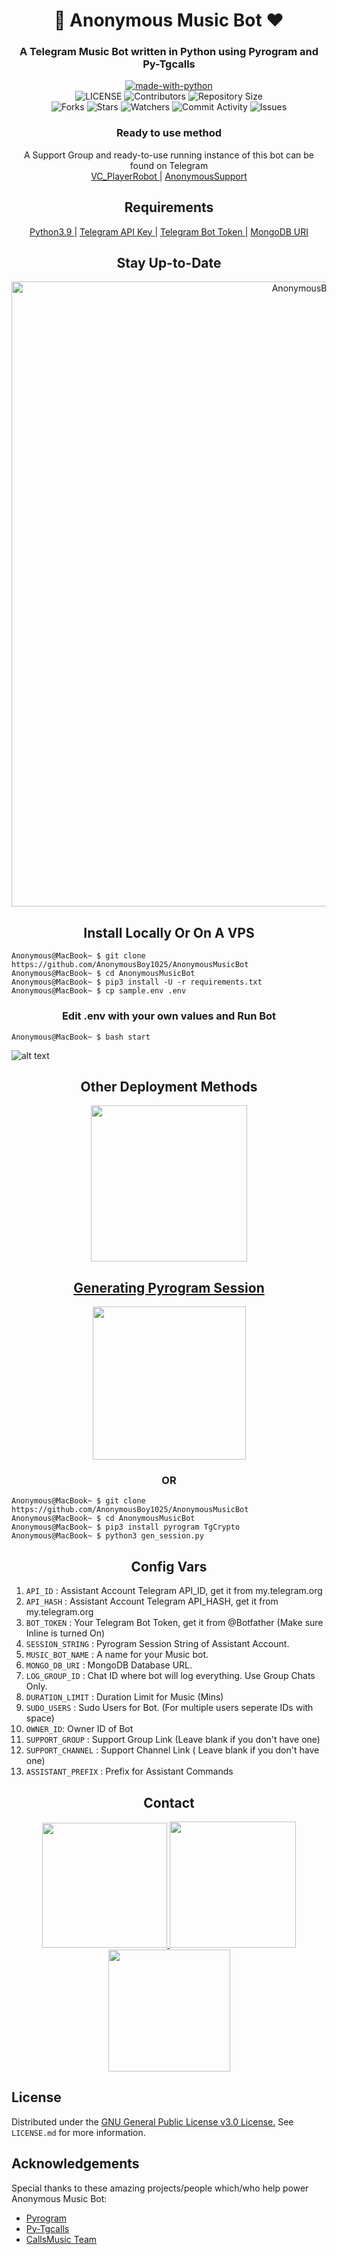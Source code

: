 <h1 align= center><b>🖤 Anonymous Music Bot ❤</b></h1>
<h3 align = center> A Telegram Music Bot written in Python using Pyrogram and Py-Tgcalls </h3>

<p align="center">
<a href="https://python.org"><img src="http://forthebadge.com/images/badges/made-with-python.svg" alt="made-with-python"></a>
<br>
    <img src="https://img.shields.io/github/license/AnonymousBoy1025/AnonymousMusicBot?style=for-the-badge" alt="LICENSE">
    <img src="https://img.shields.io/github/contributors/AnonymousBoy1025/AnonymousMusicBot?style=for-the-badge" alt="Contributors">
    <img src="https://img.shields.io/github/repo-size/AnonymousBoy1025/AnonymousMusicBot?style=for-the-badge" alt="Repository Size"> <br>
    <img src="https://img.shields.io/github/forks/AnonymousBoy1025/AnonymousMusicBot?style=for-the-badge" alt="Forks">
    <img src="https://img.shields.io/github/stars/AnonymousBoy1025/AnonymousMusicBot?style=for-the-badge" alt="Stars">
    <img src="https://img.shields.io/github/watchers/AnonymousBoy1025/AnonymousMusicBot?style=for-the-badge" alt="Watchers">
    <img src="https://img.shields.io/github/commit-activity/w/AnonymousBoy1025/AnonymousMusicBot?style=for-the-badge" alt="Commit Activity">
    <img src="https://img.shields.io/github/issues/AnonymousBoy1025/AnonymousMusicBot?style=for-the-badge" alt="Issues">
</p>

<h3 align="center">
    Ready to use method
</h3>

<p align="center">
    A Support Group and ready-to-use running instance of this bot can be found on Telegram <br>
    <a href="https://telegram.me/VC_PlayerRobot"> VC_PlayerRobot </a> |
    <a href="https://t.me/AnonymousRobotSupport"> AnonymousSupport </a>
</p>

<h2 align="center">
   Requirements
</h2>

<p align="center">
    <a href="https://www.python.org/downloads/release/python-390/"> Python3.9 </a> |
    <a href="https://docs.pyrogram.org/intro/setup#api-keys"> Telegram API Key </a> |
    <a href="https://t.me/botfather"> Telegram Bot Token </a> |
    <a href="https://telegra.ph/How-To-get-Mongodb-URI-04-06"> MongoDB URI </a>
</p>

<h2 align="center">
   Stay Up-to-Date
</h2>

<p align="center"><img src="https://github.com/AnonymousBoy1025/AnonymousMusicBot/blob/main/Utils/star.gif" alt="AnonymousBoy1025 Github" width="1000px" /></p>



<h2 align="center">
   Install Locally Or On A VPS
</h2>


```console
Anonymous@MacBook~ $ git clone https://github.com/AnonymousBoy1025/AnonymousMusicBot
Anonymous@MacBook~ $ cd AnonymousMusicBot
Anonymous@MacBook~ $ pip3 install -U -r requirements.txt
Anonymous@MacBook~ $ cp sample.env .env
```

<h3 align="center">
    Edit <b>.env</b> with your own values and Run Bot
</h3>

```console
Anonymous@MacBook~ $ bash start
```
![alt text](https://github.com/AnonymousBoy1025/AnonymousMusicBot/blob/main/Utils/screen.png)


<h2 align="center">
   Other Deployment Methods
</h2>

<p align="center">
<a href="https://dashboard.heroku.com/new?template=https://github.com/AnonymousBoy1025/AnonymousMusicBot"><img src="https://img.shields.io/badge/Deploy%20To%20Heroku-blueviolet?style=for-the-badge&logo=heroku" width="250""/</a>  

</p>

<h2 align="center">
   Generating Pyrogram Session
</h2>

<p align="center">
<a href="https://telegram.me/AnonymousStringBot"><img src="https://img.shields.io/badge/Generate%20Pyrogram%20String-blueviolet?style=for-the-badge&logo=appveyor" width="245""/></a>
 </p>  

<h3 align="center">
    OR
</h3>

```console
Anonymous@MacBook~ $ git clone https://github.com/AnonymousBoy1025/AnonymousMusicBot
Anonymous@MacBook~ $ cd AnonymousMusicBot
Anonymous@MacBook~ $ pip3 install pyrogram TgCrypto
Anonymous@MacBook~ $ python3 gen_session.py
```


<h2 align="center">
   Config Vars
</h2>

1. `API_ID` : Assistant Account Telegram API_ID, get it from my.telegram.org
2. `API_HASH` : Assistant Account Telegram API_HASH, get it from my.telegram.org
3. `BOT_TOKEN` : Your Telegram Bot Token, get it from @Botfather (Make sure Inline is turned On)
4. `SESSION_STRING` : Pyrogram Session String of Assistant Account.
5. `MUSIC_BOT_NAME` : A name for your Music bot.
6. `MONGO_DB_URI` : MongoDB Database URL.
7. `LOG_GROUP_ID` : Chat ID where bot will log everything. Use Group Chats Only.
8. `DURATION_LIMIT` : Duration Limit for Music (Mins)
9. `SUDO_USERS` : Sudo Users for Bot. (For multiple users seperate IDs with space)
10. `OWNER_ID`: Owner ID of Bot
11. `SUPPORT_GROUP` : Support Group Link (Leave blank if you don't have one)
12. `SUPPORT_CHANNEL` : Support Channel Link ( Leave blank if you don't have one)
13. `ASSISTANT_PREFIX` : Prefix for Assistant Commands


<h2 align="center">
   Contact
</h2>

<p align="center">
<a href="https://t.me/AnonymousSupport"><img src="https://img.shields.io/badge/Anonymous%20Channel-blueviolet?style=for-the-badge&logo=telegram" width="200""/</a>
<a href="https://telegram.me/anonymous_was_bot"><img src="https://img.shields.io/badge/Contact%20Owner-blueviolet?style=for-the-badge&logo=telegram" width="202""/</a>  
<a href="https://t.me/AnonymousRobotSupport"><img src="https://img.shields.io/badge/Anonymous%20Support-blueviolet?style=for-the-badge&logo=telegram" width="195""/></a>
</p>



## License

Distributed under the [GNU General Public License v3.0 License.](https://github.com/AnonymousBoy1025/AnonymousMusicBot/blob/main/LICENSE) See `LICENSE.md` for more information.

## Acknowledgements

Special thanks to these amazing projects/people which/who help power Anonymous Music Bot:

- [Pyrogram](https://github.com/pyrogram/pyrogram)
- [Py-Tgcalls](https://github.com/pytgcalls/pytgcalls)
- [CallsMusic Team](https://github.com/Callsmusic)
